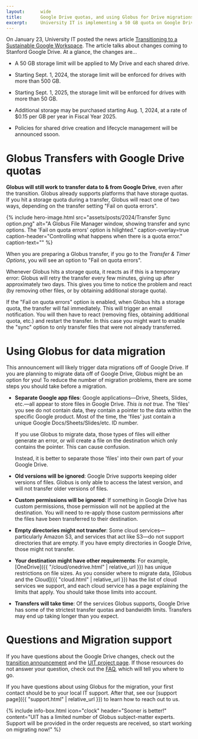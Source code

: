 ```yaml
---
layout:      wide
title:       Google Drive quotas, and using Globus for Drive migrations.
excerpt:     University IT is implementing a 50 GB quota on Google Drive spaces.  This will limit how much you can transfer in to Google Drive, and will trigger many migrations of data out of Google Drive.  Read on to learn how Globus is affected, and how to prepare for a migration.
---
```


On January 23, University IT posted the news article [Transitioning to a
Sustainable Google
Workspace](https://uit.stanford.edu/news/transitioning-sustainable-google-workspace).
The article talks about changes coming to Stanford Google Drive.  At a glance,
the changes are…

* A 50 GB storage limit will be applied to My Drive and each shared drive.

* Starting Sept. 1, 2024, the storage limit will be enforced for drives with
  more than 500 GB.

* Starting Sept. 1, 2025, the storage limit will be enforced for drives with
  more than 50 GB.

* Additional storage may be purchased starting Aug. 1, 2024, at a rate of $0.15
  per GB per year in Fiscal Year 2025.

* Policies for shared drive creation and lifecycle management will be announced
  ssoon.

# Globus Transfers with Google Drive quotas

**Globus will still work to transfer data to & from Google
Drive**, even after the transition.  Globus already supports platforms that
have storage quotas.  If you hit a storage quota during a transfer, Globus will
react one of two ways, depending on the transfer setting "Fail on quota
errors".

{% include hero-image.html
   src="assets/posts/2024/Transfer Sync option.png"
   alt="A Globus File Manager window, showing transfer and sync options.  The 'Fail on quota errors' option is hilighted."
   caption-overlay=true
   caption-header="Controlling what happens when there is a quota error."
   caption-text=""
%}

When you are preparing a Globus transfer, if you go to the *Transfer & Timer
Options*, you will see an option to "Fail on quota errors".

Whenever Globus hits a storage quota, it reacts as if this is a temporary
error:  Globus will retry the transfer every few minutes, giving up after
approximately two days.  This gives you time to notice the problem and react
(by removing other files, or by obtaining additional storage quota).

If the "Fail on quota errors" option is enabled, when Globus hits a storage
quota, the transfer will fail immediately.  This will trigger an email
notification.  You will then have to react (removing files, obtaining
additional quota, etc.) and restart the transfer.  In this case you might want
to enable the "sync" option to only transfer files that were not already
transferred.

# Using Globus for data migration

This announcement will likely trigger data migrations off of Google Drive.  If
you are planning to migrate data off of Google Drive, Globus might be an option
for you!  To reduce the number of migration problems, there are some steps you
should take before a migration.

* **Separate Google app files**: Google applications—Drive, Sheets, Slides,
  etc.—all appear to store files in Google Drive.  *This is not true.*  The
  'files' you see do not contain data, they contain a pointer to the data
  within the specific Google product.  Most of the time, the 'files' just
  contain a unique Google Docs/Sheets/Slides/etc. ID number.

  If you use Globus to migrate data, those types of files will either generate
  an error, or will create a file on the destination which only contains the
  pointer.  This can cause confusion.

  Instead, it is better to separate those 'files' into their own part of your
  Google Drive.

* **Old versions will be ignored**: Google Drive supports keeping older
  versions of files.  Globus is only able to access the latest version, and
  will not transfer older versions of files.

* **Custom permissions will be ignored**: If something in Google Drive has
  custom permissions, those permission will not be applied at the destination.
  You will need to re-apply those custom permissions after the files have been
  transferred to their destination.

* **Empty directories might not transfer**: Some cloud services—particularly
  Amazon S3, and services that act like S3—do not support directories that are
  empty.  If you have empty directories in Google Drive, those might not
  transfer.

* **Your destination might have other requirements**: For example,
  [OneDrive]({{ "/cloud/onedrive.html" | relative_url }}) has unique
  restrictions on file sizes.  As you consider where to migrate data, [Globus
  and the Cloud]({{ "cloud.html" | relative_url }}) has the list of cloud services
  we support, and each cloud service has a page explaining the limits that
  apply.  You should take those limits into account.

* **Transfers will take time**: Of the services Globus supports, Google Drive
  has some of the strictest transfer quotas and bandwidth limits.  Transfers
  may end up taking longer than you expect.

# Questions and Migration support

If you have questions about the Google Drive changes, check out the [transition
announcement](https://uit.stanford.edu/news/transitioning-sustainable-google-workspace)
and the [UIT project
page](https://uit.stanford.edu/project/google-workspace-optimization).  If
those resources do not answer your question, check out the
[FAQ](https://uit.stanford.edu/project/google-workspace-optimization/FAQs),
which will tell you where to go.

If you have questions about using Globus for the migration, your first contact
should be to your local IT support.  After that, see our [support
page]({{ "support.html" | relative_url }}) to learn how to reach out to us.

{% include info-box.html
   icon="clock"
   header="Sooner is better!"
   content="UIT has a limited number of Globus subject-matter experts.  Support will be provided in the order requests are received, so start working on migrating now!"
%}
